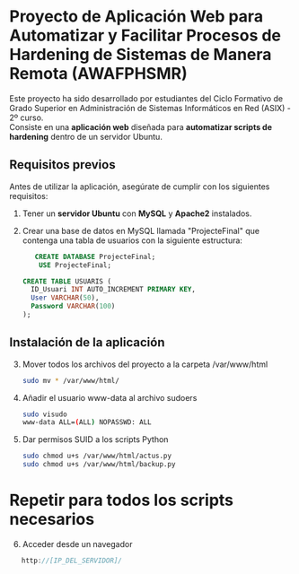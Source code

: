 # Proyecto de Aplicación Web para Automatizar y Facilitar Procesos de Hardening de Sistemas de Manera Remota (AWAFPHSMR)

Este proyecto ha sido desarrollado por estudiantes del Ciclo Formativo de Grado Superior en Administración de Sistemas Informáticos en Red (ASIX) - 2º curso.  
Consiste en una **aplicación web** diseñada para **automatizar scripts de hardening** dentro de un servidor Ubuntu.

## Requisitos previos

Antes de utilizar la aplicación, asegúrate de cumplir con los siguientes requisitos:

1. Tener un **servidor Ubuntu** con **MySQL** y **Apache2** instalados.
2. Crear una base de datos en MySQL llamada "ProjecteFinal" que contenga una tabla de usuarios con la siguiente estructura:

   ```sql
      CREATE DATABASE ProjecteFinal;
       USE ProjecteFinal;
   
   CREATE TABLE USUARIS (
     ID_Usuari INT AUTO_INCREMENT PRIMARY KEY,
     User VARCHAR(50),
     Password VARCHAR(100)
   );
## Instalación de la aplicación
3. Mover todos los archivos del proyecto a la carpeta /var/www/html
   ```bash
   sudo mv * /var/www/html/
4. Añadir el usuario www-data al archivo sudoers
   ```bash
   sudo visudo
   www-data ALL=(ALL) NOPASSWD: ALL
5. Dar permisos SUID a los scripts Python
   ```bash
   sudo chmod u+s /var/www/html/actus.py
   sudo chmod u+s /var/www/html/backup.py
# Repetir para todos los scripts necesarios

6. Acceder desde un navegador
```cpp
   http://[IP_DEL_SERVIDOR]/
